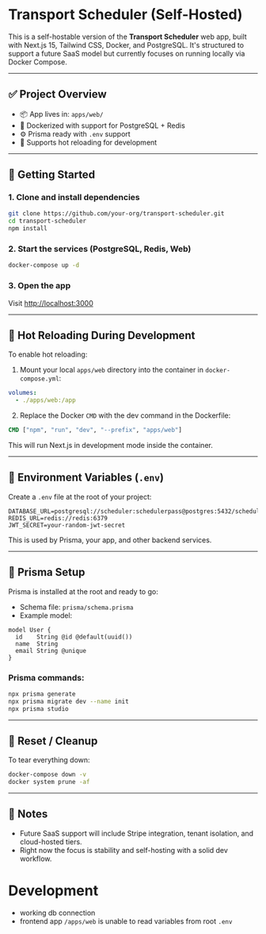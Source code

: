 # Transport Scheduler (Self-Hosted)

This is a self-hostable version of the **Transport Scheduler** web app, built with Next.js 15, Tailwind CSS, Docker, and PostgreSQL. It's structured to support a future SaaS model but currently focuses on running locally via Docker Compose.

---

## ✅ Project Overview

- 📦 App lives in: `apps/web/`
- 🐳 Dockerized with support for PostgreSQL + Redis
- ⚙️ Prisma ready with `.env` support
- 🔁 Supports hot reloading for development

---

## 🚀 Getting Started

### 1. Clone and install dependencies
```bash
git clone https://github.com/your-org/transport-scheduler.git
cd transport-scheduler
npm install
```

### 2. Start the services (PostgreSQL, Redis, Web)
```bash
docker-compose up -d
```

### 3. Open the app
Visit [http://localhost:3000](http://localhost:3000)

---

## 🔁 Hot Reloading During Development

To enable hot reloading:
1. Mount your local `apps/web` directory into the container in `docker-compose.yml`:
```yaml
volumes:
  - ./apps/web:/app
```
2. Replace the Docker `CMD` with the dev command in the Dockerfile:
```Dockerfile
CMD ["npm", "run", "dev", "--prefix", "apps/web"]
```
This will run Next.js in development mode inside the container.

---

## 🔐 Environment Variables (`.env`)
Create a `.env` file at the root of your project:
```env
DATABASE_URL=postgresql://scheduler:schedulerpass@postgres:5432/schedulerdb
REDIS_URL=redis://redis:6379
JWT_SECRET=your-random-jwt-secret
```
This is used by Prisma, your app, and other backend services.

---

## 🧬 Prisma Setup

Prisma is installed at the root and ready to go:

- Schema file: `prisma/schema.prisma`
- Example model:
```prisma
model User {
  id    String @id @default(uuid())
  name  String
  email String @unique
}
```

### Prisma commands:
```bash
npx prisma generate
npx prisma migrate dev --name init
npx prisma studio
```

---

## 🧹 Reset / Cleanup
To tear everything down:
```bash
docker-compose down -v
docker system prune -af
```

---

## 📌 Notes
- Future SaaS support will include Stripe integration, tenant isolation, and cloud-hosted tiers.
- Right now the focus is stability and self-hosting with a solid dev workflow.

# Development 
- working db connection
- frontend app `/apps/web` is unable to read variables from root `.env`